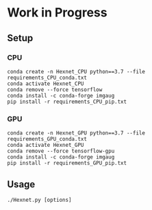 Work in Progress
================

Setup
-----

### CPU

```
conda create -n Hexnet_CPU python==3.7 --file requirements_CPU_conda.txt
conda activate Hexnet_CPU
conda remove --force tensorflow
conda install -c conda-forge imgaug
pip install -r requirements_CPU_pip.txt
```


### GPU

```
conda create -n Hexnet_GPU python==3.7 --file requirements_GPU_conda.txt
conda activate Hexnet_GPU
conda remove --force tensorflow-gpu
conda install -c conda-forge imgaug
pip install -r requirements_GPU_pip.txt
```




Usage
-----

```
./Hexnet.py [options]
```

